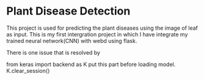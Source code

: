 # Plant Disease Detection
This project is used for predicting the plant diseases using the image of leaf as input.
This is my first intergration project in which I have integrate my trained neural network(CNN) with webd using flask.

There is one issue that is resolved by 

from keras import backend as K
put this part before loading model.
K.clear_session()
